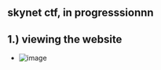 skynet ctf, in progresssionnn
-
1.) viewing the website
-
- ![image](https://github.com/TekTristan/cyber-rooms/assets/92371193/57749b88-68c5-454b-940b-871484c55d64)
